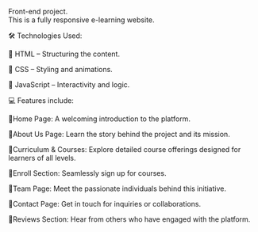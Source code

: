 Front-end project.<br>
This is a fully responsive e-learning website.<br>

🛠 Technologies Used: <br>

🔹 HTML – Structuring the content.<br>

🔹 CSS – Styling and animations.<br>

🔹 JavaScript – Interactivity and logic.<br>

💻 Features include:<br>

🔹Home Page: A welcoming introduction to the platform.<br>

🔹About Us Page: Learn the story behind the project and its mission.<br>

🔹Curriculum & Courses: Explore detailed course offerings designed for learners of all levels.<br>

🔹Enroll Section: Seamlessly sign up for courses.<br>

🔹Team Page: Meet the passionate individuals behind this initiative.<br>

🔹Contact Page: Get in touch for inquiries or collaborations.<br>

🔹Reviews Section: Hear from others who have engaged with the platform.<br>
